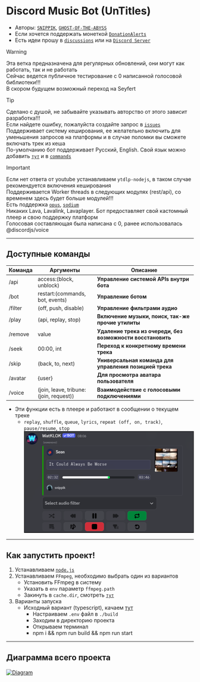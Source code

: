 # Discord Music Bot (UnTitles)
- Авторы: [`SNIPPIK`](https://github.com/SNIPPIK), [`GHOST-OF-THE-ABYSS`](https://github.com/GHOST-OF-THE-ABYSS)
- Если хочется поддержать монеткой [`DonationAlerts`](https://www.donationalerts.com/r/snippik)
- Есть идеи прошу в [`discussions`](https://github.com/SNIPPIK/UnTitles/discussions) или на [`Discord Server`](https://discord.gg/qMf2Sv3)

> [!WARNING]
> Эта ветка предназначена для регулярных обновлений, они могут как работать, так и не работать\
> Сейчас ведется публичное тестирование с 0 написанной голосовой библиотеки!!!\
> В скором будущем возможный переход на Seyfert

> [!TIP]
> Сделано с душой, не забывайте указывать авторство от этого зависит разработка!!!\
> Если найдете ошибку, пожалуйста создайте запрос в [`issues`](https://github.com/SNIPPIK/UnTitles/issues)\
> Поддерживает систему кеширования, ее желательно включить для уменьшения запросов на платформы и в случае поломки вы сможете включать трек из кеша\
> По-умолчанию бот поддерживает Русский, English. Свой язык можно добавить [`тут`](src/services/locale/languages.json) и в [`commands`](src/handlers/commands)

> [!IMPORTANT]
> Если нет ответа от youtube устанавливаем `ytdlp-nodejs`, в таком случае рекомендуется включения кеширования\
> Поддерживается Worker threads в следующих модулях (rest/api), со временем здесь будет больше модулей!!!\
> Есть поддержка [`opus`](src/services/voice/audio/opus.ts), [`sodium`](src/services/voice/sockets/ClientRTPSocket.ts)\
> Никаких Lava, Lavalink, Lavaplayer. Бот предоставляет свой кастомный плеер и свою поддержку платформ\
> Голосовая составляющая была написана с 0, ранее использовалась @discordjs/voice
---

## Доступные команды
| Команда | Аргументы                               | Описание                                                    | 
|---------|-----------------------------------------|-------------------------------------------------------------|
| /api    | access:(block, unblock)                 | **Управление системой APIs внутри бота**                    |
| /bot    | restart:(commands, bot, events)         | **Управление ботом**                                        |
| /filter | (off, push, disable)                    | **Управление фильтрами аудио**                              |
| /play   | (api, replay, stop)                     | **Включение музыки, поиск, так-же прочие утилиты**          |
| /remove | value                                   | **Удаление трека из очереди, без возможности восстановить** | 
| /seek   | 00:00, int                              | **Переход к конкретному времени трека**                     |
| /skip   | (back, to, next)                        | **Универсальная команда для управления позицией трека**     |
| /avatar | {user}                                  | **Для просмотра аватара пользователя**                      |
| /voice  | (join, leave, tribune: (join, request)) | **Взаимодействие с голосовыми подключениями**               |
- Эти функции есть в плеере и работают в сообщении о текущем треке
  - `replay`, `shuffle`, `queue`, `lyrics`, `repeat (off, on, track)`, `pause/resume`, `stop`
![img_1.png](.github/images/playing.png)
---

## Как запустить проект!
1. Устанавливаем [`node.js`](https://nodejs.org/en)
2. Устанавливаем `FFmpeg`, необходимо выбрать один из вариантов
   - Установить FFmpeg в систему
   - Указать в `env` параметр `ffmpeg.path`
   - Закинуть в `cache.dir`, смотреть [`тут`](https://github.com/SNIPPIK/UnTitles/blob/5b71c70907f62c975ce3ea8ccae6d092e46d9ee6/.env.example#L101)
3. Варианты запуска
   - Исходный вариант (typescript), качаем [тут](https://github.com/SNIPPIK/UnTitles/archive/refs/heads/main.zip)
     - Настраиваем `.env` файл в `./build`
     - Заходим в директорию проекта
     - Открываем терминал
     - npm i && npm run build && npm run start

---

## Диаграмма всего проекта
[<img align="center" alt="Diagram" width="" src=".github/images/src.png" />]()